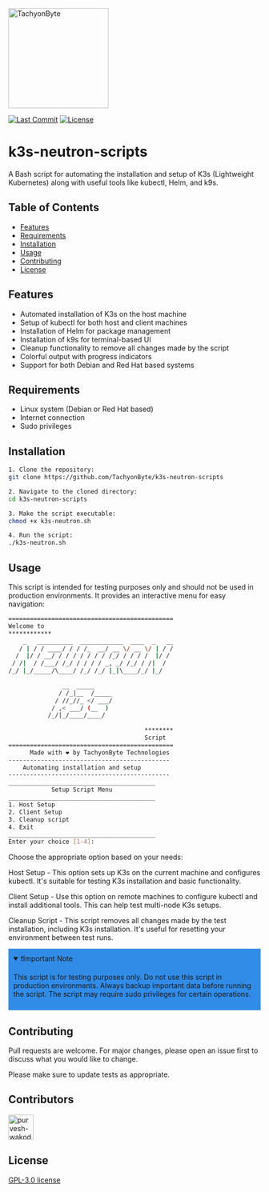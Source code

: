 <img src="https://tachyonbyte.s3.ap-south-1.amazonaws.com/static/assets/img/fullwhite.png" alt="TachyonByte" width="200"/>

[![Last Commit](https://img.shields.io/github/last-commit/TachyonByte/k3s-neutron-scripts?style=for-the-badge&color=white)](https://github.com/TachyonByte/k3s-neutron-scripts/commits/main)
[![License](https://img.shields.io/github/license/TachyonByte/k3s-neutron-scripts?style=for-the-badge&color=white)](https://github.com/TachyonByte/k3s-neutron-scripts/blob/main/LICENSE)

# k3s-neutron-scripts

A Bash script for automating the installation and setup of K3s (Lightweight Kubernetes) along with useful tools like kubectl, Helm, and k9s.

## Table of Contents

- [Features](#features)
- [Requirements](#requirements)
- [Installation](#installation)
- [Usage](#usage)
- [Contributing](#contributing)
- [License](#license)

## Features

- Automated installation of K3s on the host machine
- Setup of kubectl for both host and client machines
- Installation of Helm for package management
- Installation of k9s for terminal-based UI
- Cleanup functionality to remove all changes made by the script
- Colorful output with progress indicators
- Support for both Debian and Red Hat based systems

## Requirements

- Linux system (Debian or Red Hat based)
- Internet connection
- Sudo privileges 

## Installation

```bash
1. Clone the repository:
git clone https://github.com/TachyonByte/k3s-neutron-scripts

2. Navigate to the cloned directory:
cd k3s-neutron-scripts

3. Make the script executable:
chmod +x k3s-neutron.sh

4. Run the script:
./k3s-neutron.sh
```

## Usage

This script is intended for testing purposes only and should not be used in production environments. It provides an interactive menu for easy navigation:
```bash
==============================================
Welcome to
************
    _   __________  ____________  ____  _   __
   / | / / ____/ / / /_  __/ __ \/ __ \/ | / /
  /  |/ / __/ / / / / / / / /_/ / / / /  |/ / 
 / /|  / /___/ /_/ / / / / _, _/ /_/ / /|  /  
/_/ |_/_____/\____/ /_/ /_/ |_|\____/_/ |_/   
                                              
               __  _____     
              / /_|__  /_____
             / //_//_ </ ___/
            / ,< ___/ (__  ) 
           /_/|_/____/____/  
                             
                                      ********
                                      Script 
==============================================
      Made with ❤️ by TachyonByte Technologies
---------------------------------------------
    Automating installation and setup        
---------------------------------------------
_________________________________________
            Setup Script Menu
_________________________________________
1. Host Setup
2. Client Setup
3. Cleanup script
4. Exit
_________________________________________
Enter your choice [1-4]: 

```
Choose the appropriate option based on your needs:

Host Setup -
This option sets up K3s on the current machine and configures kubectl. It's suitable for testing K3s installation and basic functionality.

Client Setup -
Use this option on remote machines to configure kubectl and install additional tools. This can help test multi-node K3s setups.

Cleanup Script -
This script removes all changes made by the test installation, including K3s installation. It's useful for resetting your environment between test runs.


<div style="background-color:#318CE7; padding: 10px;"><details ontoggle="showNote()" open>
<summary>❗️Important Note</summary>
<p>This script is for testing purposes only. Do not use this script in production environments. Always backup important data before running the script. The script may require sudo privileges for certain operations.</p>
</details>

</div>

## Contributing

Pull requests are welcome. For major changes, please open an issue first
to discuss what you would like to change.

Please make sure to update tests as appropriate.

## Contributors



<!---
npx contributor-faces --exclude "*bot*" --limit 70 --repo "https://github.com/amplication/amplication"

change the height and width for each of the contributors from 80 to 50.
--->
[//]: contributor-faces
<a href="https://github.com/purvesh0110"><img src="https://avatars.githubusercontent.com/u/97841283?u=48784c3ae6e0e5d09e152beec1e0df2e9ff7ae42&v=4" title="purvesh-wakode" width="50" height="50"></a>
 
 ## License

[GPL-3.0 license](https://github.com/TachyonByte/k3s-neutron-scripts?tab=GPL-3.0-1-ov-file#readme)

